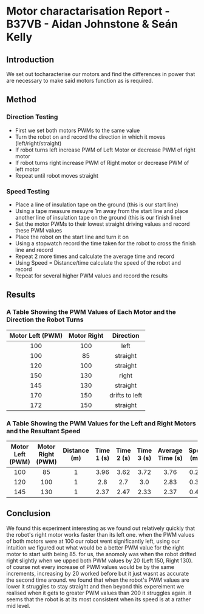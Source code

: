 # Motor charactarisation Report - B37VB - Aidan Johnstone & Seán Kelly

## Introduction
We set out tocharacterise our motors and find the differences in power that are necessary to make said motors function as is required. 

## Method
### Direction Testing
- First we set both motors PWMs to the same value
- Turn the robot on and record the direction in which it moves (left/right/straight)
- If robot turns left increase PWM of Left Motor or decrease PWM of right motor
- If robot turns right increase PWM of Right motor or decrease PWM of left motor 
- Repeat until robot moves straight

### Speed Testing
- Place a line of insulation tape on the ground (this is our start line)
- Using a tape measure mesuyre 1m away from the start line and place another line of insulation tape on the ground (this is our finish line)
- Set the motor PWMs to their lowest straight driving values and record these PWM values
- Place the robot on the start line and turn it on
- Using a stopwatch record the time taken for the robot to cross the finish line and record
- Repeat 2 more times and calculate the average time and record
- Using   Speed = Distance/time   calculate the speed of the robot and record
- Repeat for several higher PWM values and record the results

## Results

### A Table Showing the PWM Values of Each Motor and the Direction the Robot Turns
| Motor Left (PWM) | Motor Right        | Direction     |
| :---:            |       :---:        |      :---:    | 
| 100              | 100                | left          |
| 100              | 85                 | straight      |
| 120              | 100                | straight      |
| 150              | 130                | right         |
| 145              | 130                | straight      |
| 170              | 150                | drifts to left|
| 172              | 150                | straight      |

### A Table Showing the PWM Values for the Left and Right Motors and the Resultant Speed
| Motor Left (PWM) | Motor Right (PWM)  | Distance (m)  | Time 1 (s)   | Time 2 (s)     | Time 3 (s)    |  Average Time (s)    |  Speed (m/s) |            
| :---:            |       :---:        |      :---:    |     :---:    |      :---:     |    :---:      |        :---:         |         :---:|  
| 100              | 85                 | 1             | 3.96         | 3.62           | 3.72          |  3.76                | 0.266        |  
| 120              | 100                | 1             | 2.8          | 2.7            | 3.0           |  2.83                | 0.353        |  
| 145              | 130                | 1             | 2.37         | 2.47           | 2.33          |  2.37                | 0.422        |  


## Conclusion

We found this experiment interesting as we found out relatively quickly that the robot's right motor works faster than its left one. when the PWM values of both motors were at 100 our robot went significantly left, using our intuition we figured out what would be a better PWM value for the right motor to start with being 85. for us, the anomoly was when the robot drifted right slightly when we upped both PWM values by 20 (Left 150, Right 130). of course not every increase of PWM values would be by the same increments, increasing by 20 worked before but it just wasnt as accurate the second time around. we found that when the robot's PWM values are lower it struggles to stay straight and then beyond this expereiment we realised when it gets to greater PWM values than 200 it struggles again. it seems that the robot is at its most consistent when its speed is at a rather mid level. 
